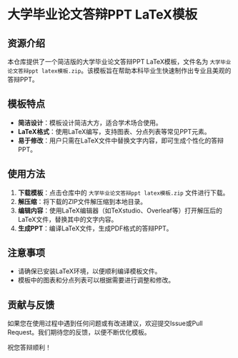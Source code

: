 # 大学毕业论文答辩PPT LaTeX模板

## 资源介绍

本仓库提供了一个简洁版的大学毕业论文答辩PPT LaTeX模板，文件名为 `大学毕业论文答辩ppt latex模板.zip`。该模板旨在帮助本科毕业生快速制作出专业且美观的答辩PPT。

## 模板特点

- **简洁设计**：模板设计简洁大方，适合学术场合使用。
- **LaTeX格式**：使用LaTeX编写，支持图表、分点列表等常见PPT元素。
- **易于修改**：用户只需在LaTeX文件中替换文字内容，即可生成个性化的答辩PPT。

## 使用方法

1. **下载模板**：点击仓库中的 `大学毕业论文答辩ppt latex模板.zip` 文件进行下载。
2. **解压缩**：将下载的ZIP文件解压缩到本地目录。
3. **编辑内容**：使用LaTeX编辑器（如TeXstudio、Overleaf等）打开解压后的LaTeX文件，替换其中的文字内容。
4. **生成PPT**：编译LaTeX文件，生成PDF格式的答辩PPT。

## 注意事项

- 请确保已安装LaTeX环境，以便顺利编译模板文件。
- 模板中的图表和分点列表可以根据需要进行调整和修改。

## 贡献与反馈

如果您在使用过程中遇到任何问题或有改进建议，欢迎提交Issue或Pull Request。我们期待您的反馈，以便不断优化模板。

祝您答辩顺利！